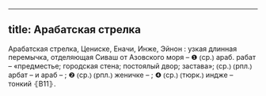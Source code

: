 
---
title: Арабатская стрелка
---
Арабатская стрелка, Цениске, Еначи, Инже, Эйнон
: узкая длинная перемычка, отделяющая Сиваш от Азовского моря – ❶ ⦅ср.⦆ араб. рабат – «предместье; городская стена; постоялый двор; застава»; ⦅ср.⦆ ⦅рпл.⦆ арбат – и араб – ; ❷ ⦅ср.⦆ ⦅рпл.⦆ женичке – ; ❹ ⦅ср.⦆ ⦅тюрк.⦆ индже – тонкий ⦃В11⦄.

